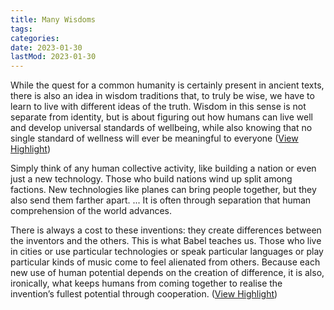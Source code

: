 ```yaml
---
title: Many Wisdoms
tags:
categories:
date: 2023-01-30
lastMod: 2023-01-30
---
```

While the quest for a common humanity is certainly present in ancient texts, there is also an idea in wisdom traditions that, to truly be wise, we have to learn to live with different ideas of the truth. Wisdom in this sense is not separate from identity, but is about figuring out how humans can live well and develop universal standards of wellbeing, while also knowing that no single standard of wellness will ever be meaningful to everyone ([View Highlight](https://read.readwise.io/read/01gmdybgv6rbr37jms64zmrzvg))

Simply think of any human collective activity, like building a nation or even just a new technology. Those who build nations wind up split among factions. New technologies like planes can bring people together, but they also send them farther apart. ... It is often through separation that human comprehension of the world advances.

There is always a cost to these inventions: they create differences between the inventors and the others. This is what Babel teaches us. Those who live in cities or use particular technologies or speak particular languages or play particular kinds of music come to feel alienated from others. Because each new use of human potential depends on the creation of difference, it is also, ironically, what keeps humans from coming together to realise the invention’s fullest potential through cooperation. ([View Highlight](https://read.readwise.io/read/01gmdynta88wsn0s25matzbxtn))
